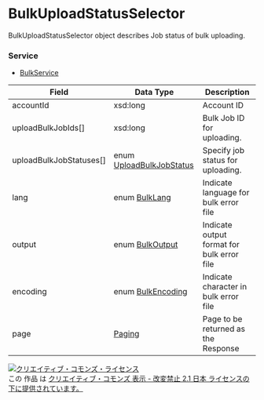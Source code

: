 # BulkUploadStatusSelector
BulkUploadStatusSelector object describes Job status of bulk uploading.
### Service
+ [BulkService](../services/BulkService.md)

| Field | Data Type | Description | 
|---|---|---|
| accountId| xsd:long| Account ID |
| uploadBulkJobIds[]| xsd:long| Bulk Job ID for uploading. |
| uploadBulkJobStatuses[]| enum <a href="./UploadBulkJobStatus.md">UploadBulkJobStatus</a>| Specify job status for uploading. |
| lang| enum <a href="./BulkLang.md">BulkLang</a>| Indicate language for bulk error file |
| output| enum <a href="./BulkOutput.md">BulkOutput</a>| Indicate output format for bulk error file |
| encoding| enum <a href="./BulkEncoding.md">BulkEncoding</a>| Indicate character in bulk error file |
| page| <a href="./Paging.md">Paging</a>| Page to be returned as the Response |
<a rel="license" href="http://creativecommons.org/licenses/by-nd/2.1/jp/"><img alt="クリエイティブ・コモンズ・ライセンス" style="border-width:0" src="https://i.creativecommons.org/l/by-nd/2.1/jp/88x31.png" /></a><br />この 作品 は <a rel="license" href="http://creativecommons.org/licenses/by-nd/2.1/jp/">クリエイティブ・コモンズ 表示 - 改変禁止 2.1 日本 ライセンスの下に提供されています。</a>
